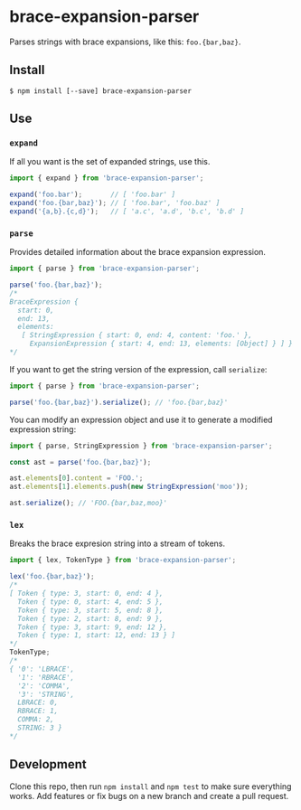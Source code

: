 # brace-expansion-parser

Parses strings with brace expansions, like this: `foo.{bar,baz}`.

## Install

```
$ npm install [--save] brace-expansion-parser
```

## Use

<a name="expand"></a>
### `expand`

If all you want is the set of expanded strings, use this.

```js
import { expand } from 'brace-expansion-parser';

expand('foo.bar');       // [ 'foo.bar' ]
expand('foo.{bar,baz}'); // [ 'foo.bar', 'foo.baz' ]
expand('{a,b}.{c,d}');   // [ 'a.c', 'a.d', 'b.c', 'b.d' ]
```

<a name="parse"></a>
### `parse`

Provides detailed information about the brace expansion expression.

```js
import { parse } from 'brace-expansion-parser';

parse('foo.{bar,baz}');
/*
BraceExpression {
  start: 0,
  end: 13,
  elements:
   [ StringExpression { start: 0, end: 4, content: 'foo.' },
     ExpansionExpression { start: 4, end: 13, elements: [Object] } ] }
*/
```

If you want to get the string version of the expression, call `serialize`:

```js
import { parse } from 'brace-expansion-parser';

parse('foo.{bar,baz}').serialize(); // 'foo.{bar,baz}'
```

You can modify an expression object and use it to generate a modified expression
string:

```js
import { parse, StringExpression } from 'brace-expansion-parser';

const ast = parse('foo.{bar,baz}');

ast.elements[0].content = 'FOO.';
ast.elements[1].elements.push(new StringExpression('moo'));

ast.serialize(); // 'FOO.{bar,baz,moo}'
```

<a name="lex"></a>
### `lex`

Breaks the brace expresion string into a stream of tokens.

```js
import { lex, TokenType } from 'brace-expansion-parser';

lex('foo.{bar,baz}');
/*
[ Token { type: 3, start: 0, end: 4 },
  Token { type: 0, start: 4, end: 5 },
  Token { type: 3, start: 5, end: 8 },
  Token { type: 2, start: 8, end: 9 },
  Token { type: 3, start: 9, end: 12 },
  Token { type: 1, start: 12, end: 13 } ]
*/
TokenType;
/*
{ '0': 'LBRACE',
  '1': 'RBRACE',
  '2': 'COMMA',
  '3': 'STRING',
  LBRACE: 0,
  RBRACE: 1,
  COMMA: 2,
  STRING: 3 }
*/
```

## Development

Clone this repo, then run `npm install` and `npm test` to make sure everything
works. Add features or fix bugs on a new branch and create a pull request.

